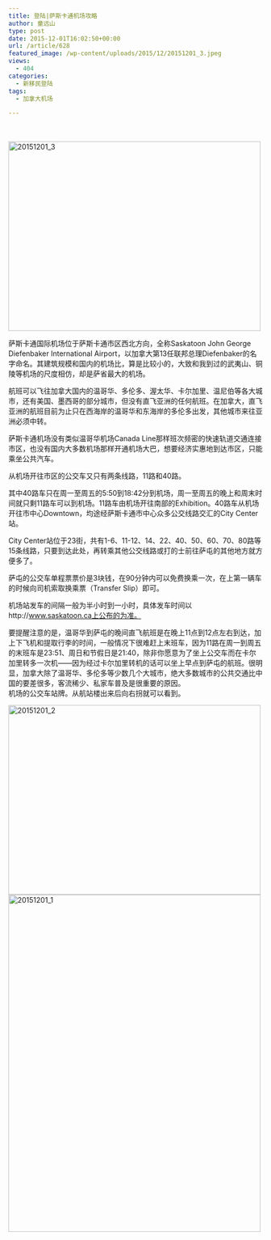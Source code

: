 ```yaml
---
title: 登陆|萨斯卡通机场攻略
author: 童远山
type: post
date: 2015-12-01T16:02:50+00:00
url: /article/628
featured_image: /wp-content/uploads/2015/12/20151201_3.jpeg
views:
  - 404
categories:
  - 新移民登陆
tags:
  - 加拿大机场

---
```

[  
][1] [  
][2] [<img decoding="async" loading="lazy" class="alignnone wp-image-631" src="http://52sask.com/wp-content/uploads/2015/12/20151201_3.jpeg" alt="20151201_3" width="500" height="375" />][3]

萨斯卡通国际机场位于萨斯卡通市区西北方向，全称Saskatoon John George Diefenbaker International Airport，以加拿大第13任联邦总理Diefenbaker的名字命名。其建筑规模和国内的机场比，算是比较小的，大致和我到过的武夷山、铜陵等机场的尺度相仿，却是萨省最大的机场。

航班可以飞往加拿大国内的温哥华、多伦多、渥太华、卡尔加里、温尼伯等各大城市，还有美国、墨西哥的部分城市，但没有直飞亚洲的任何航班。在加拿大，直飞亚洲的航班目前为止只在西海岸的温哥华和东海岸的多伦多出发，其他城市来往亚洲必须中转。

萨斯卡通机场没有类似温哥华机场Canada Line那样班次频密的快速轨道交通连接市区，也没有国内大多数机场那样开通机场大巴，想要经济实惠地到达市区，只能乘坐公共汽车。

从机场开往市区的公交车又只有两条线路，11路和40路。

其中40路车只在周一至周五的5:50到18:42分到机场，周一至周五的晚上和周末时间就只剩11路车可以到机场。11路车由机场开往南部的Exhibition。40路车从机场开往市中心Downtown，均途经萨斯卡通市中心众多公交线路交汇的City Center站。

City Center站位于23街，共有1-6、11-12、14、22、40、50、60、70、80路等15条线路，只要到达此处，再转乘其他公交线路或打的士前往萨屯的其他地方就方便多了。

萨屯的公交车单程票票价是3块钱，在90分钟内可以免费换乘一次，在上第一辆车的时候向司机索取换乘票（Transfer Slip）即可。

机场站发车的间隔一般为半小时到一小时，具体发车时间以http://www.saskatoon.ca上公布的为准。

要提醒注意的是，温哥华到萨屯的晚间直飞航班是在晚上11点到12点左右到达，加上下飞机和提取行李的时间，一般情况下很难赶上末班车，因为11路在周一到周五的末班车是23:51、周日和节假日是21:40，除非你愿意为了坐上公交车而在卡尔加里转多一次机——因为经过卡尔加里转机的话可以坐上早点到萨屯的航班。很明显，加拿大除了温哥华、多伦多等少数几个大城市，绝大多数城市的公共交通比中国的要差很多，客流稀少、私家车普及是很重要的原因。  
机场的公交车站牌。从航站楼出来后向右拐就可以看到。

<img decoding="async" loading="lazy" class="alignnone wp-image-630" src="http://52sask.com/wp-content/uploads/2015/12/20151201_2.jpeg" alt="20151201_2" width="500" height="375" /> 

<img decoding="async" loading="lazy" class="alignnone wp-image-629" src="http://52sask.com/wp-content/uploads/2015/12/20151201_1.jpeg" alt="20151201_1" width="500" height="667" />

 [1]: http://52sask.com/wp-content/uploads/2015/12/20151201_1.jpeg
 [2]: http://52sask.com/wp-content/uploads/2015/12/20151201_2.jpeg
 [3]: http://52sask.com/wp-content/uploads/2015/12/20151201_3.jpeg